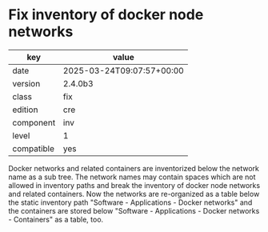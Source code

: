 [//]: # (werk v2)
# Fix inventory of docker node networks

key        | value
---------- | ---
date       | 2025-03-24T09:07:57+00:00
version    | 2.4.0b3
class      | fix
edition    | cre
component  | inv
level      | 1
compatible | yes

Docker networks and related containers are inventorized below the network name as a sub tree. The
network names may contain spaces which are not allowed in inventory paths and break the inventory
of docker node networks and related containers.
Now the networks are re-organized as a table below the static inventory path
"Software - Applications - Docker networks" and the containers are stored below
"Software - Applications - Docker networks - Containers" as a table, too.
